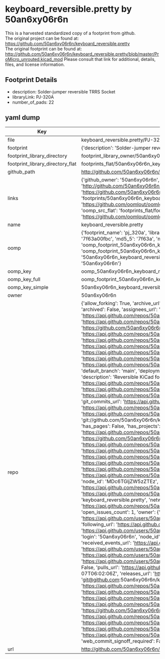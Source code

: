# keyboard_reversible.pretty by 50an6xy06r6n  
This is a harvested standardized copy of a footprint from github.  
The original project can be found at:  
https://github.com/50an6xy06r6n/keyboard_reversible.pretty  
The original footprint can be found at:
http://github.com/50an6xy06r6n/keyboard_reversible.pretty/blob/master/ProMicro_unrouted.kicad_mod
Please consult that link for additional, details, files, and license information.  
## Footprint Details
* description: Solder-jumper reversible TRRS Socket  
* libraryLink: PJ-320A  
* number_of_pads: 22  
## yaml dump  
| Key | Value |  
| --- | --- |  
| file | keyboard_reversible.pretty/PJ-320A.kicad_mod |  
| footprint | {'description': 'Solder-jumper reversible TRRS Socket', 'libraryLink': 'PJ-320A', 'number_of_pads': 22} |  
| footprint_library_directory | footprint_library_owner/50an6xy06r6n_keyboard_reversible.pretty |  
| footprint_library_directory_flat | footprints_flat/50an6xy06r6n_keyboard_reversible_pj_320a/working |  
| github_path | http://github.com/50an6xy06r6n/keyboard_reversible.pretty/blob/master/PJ-320A.kicad_mod |  
| links | {'github_owner': '50an6xy06r6n', 'github_repo_name': 'keyboard_reversible.pretty', 'github_src': 'http://github.com/50an6xy06r6n/keyboard_reversible.pretty/blob/master/ProMicro_unrouted.kicad_mod', 'github_src_repo': 'https://github.com/50an6xy06r6n/keyboard_reversible.pretty', 'oomp_bot': 'footprints/50an6xy06r6n_keyboard_reversible_pj_320a/working', 'oomp_bot_github': 'https://github.com/oomlout/oomlout_oomp_footprint_bot/tree/main/footprints/50an6xy06r6n_keyboard_reversible_pj_320a/working', 'oomp_src_flat': 'footprints_flat/footprints_flat/50an6xy06r6n_keyboard_reversible_pj_320a/working', 'oomp_src_flat_github': 'https://github.com/oomlout/oomlout_oomp_footprint_src/tree/main/footprints_flat/50an6xy06r6n_keyboard_reversible_pj_320a/working'} |  
| name | keyboard_reversible.pretty |  
| oomp | {'footprint_name': 'pj_320a', 'library_name': 'keyboard_reversible', 'md5': '7f63a00fbc5da31125c6eb672f416717', 'md5_10': '7f63a00fbc', 'md5_5': '7f63a', 'md5_6': '7f63a0', 'oomp_key': 'oomp_50an6xy06r6n_keyboard_reversible_pj_320a', 'oomp_key_extra': 'oomp_footprint_50an6xy06r6n_keyboard_reversible_pj_320a', 'oomp_key_full': 'oomp_footprint_50an6xy06r6n_keyboard_reversible_pj_320a_7f63a0', 'oomp_key_simple': '50an6xy06r6n_keyboard_reversible_pj_320a', 'original_filename': 'keyboard_reversible.pretty/PJ-320A.kicad_mod', 'owner_name': '50an6xy06r6n'} |  
| oomp_key | oomp_50an6xy06r6n_keyboard_reversible_pj_320a |  
| oomp_key_full | oomp_footprint_50an6xy06r6n_keyboard_reversible_pj_320a |  
| oomp_key_simple | 50an6xy06r6n_keyboard_reversible_pj_320a |  
| owner | 50an6xy06r6n |  
| repo | {'allow_forking': True, 'archive_url': 'https://api.github.com/repos/50an6xy06r6n/keyboard_reversible.pretty/{archive_format}{/ref}', 'archived': False, 'assignees_url': 'https://api.github.com/repos/50an6xy06r6n/keyboard_reversible.pretty/assignees{/user}', 'blobs_url': 'https://api.github.com/repos/50an6xy06r6n/keyboard_reversible.pretty/git/blobs{/sha}', 'branches_url': 'https://api.github.com/repos/50an6xy06r6n/keyboard_reversible.pretty/branches{/branch}', 'clone_url': 'https://github.com/50an6xy06r6n/keyboard_reversible.pretty.git', 'collaborators_url': 'https://api.github.com/repos/50an6xy06r6n/keyboard_reversible.pretty/collaborators{/collaborator}', 'comments_url': 'https://api.github.com/repos/50an6xy06r6n/keyboard_reversible.pretty/comments{/number}', 'commits_url': 'https://api.github.com/repos/50an6xy06r6n/keyboard_reversible.pretty/commits{/sha}', 'compare_url': 'https://api.github.com/repos/50an6xy06r6n/keyboard_reversible.pretty/compare/{base}...{head}', 'contents_url': 'https://api.github.com/repos/50an6xy06r6n/keyboard_reversible.pretty/contents/{+path}', 'contributors_url': 'https://api.github.com/repos/50an6xy06r6n/keyboard_reversible.pretty/contributors', 'created_at': '2021-09-06T06:37:56Z', 'default_branch': 'main', 'deployments_url': 'https://api.github.com/repos/50an6xy06r6n/keyboard_reversible.pretty/deployments', 'description': 'Reversible KiCad footprints for keyboards using solder jumpers', 'disabled': False, 'downloads_url': 'https://api.github.com/repos/50an6xy06r6n/keyboard_reversible.pretty/downloads', 'events_url': 'https://api.github.com/repos/50an6xy06r6n/keyboard_reversible.pretty/events', 'fork': False, 'forks': 0, 'forks_count': 0, 'forks_url': 'https://api.github.com/repos/50an6xy06r6n/keyboard_reversible.pretty/forks', 'full_name': '50an6xy06r6n/keyboard_reversible.pretty', 'git_commits_url': 'https://api.github.com/repos/50an6xy06r6n/keyboard_reversible.pretty/git/commits{/sha}', 'git_refs_url': 'https://api.github.com/repos/50an6xy06r6n/keyboard_reversible.pretty/git/refs{/sha}', 'git_tags_url': 'https://api.github.com/repos/50an6xy06r6n/keyboard_reversible.pretty/git/tags{/sha}', 'git_url': 'git://github.com/50an6xy06r6n/keyboard_reversible.pretty.git', 'has_discussions': False, 'has_downloads': True, 'has_issues': True, 'has_pages': False, 'has_projects': True, 'has_wiki': True, 'homepage': None, 'hooks_url': 'https://api.github.com/repos/50an6xy06r6n/keyboard_reversible.pretty/hooks', 'html_url': 'https://github.com/50an6xy06r6n/keyboard_reversible.pretty', 'id': 403512755, 'is_template': False, 'issue_comment_url': 'https://api.github.com/repos/50an6xy06r6n/keyboard_reversible.pretty/issues/comments{/number}', 'issue_events_url': 'https://api.github.com/repos/50an6xy06r6n/keyboard_reversible.pretty/issues/events{/number}', 'issues_url': 'https://api.github.com/repos/50an6xy06r6n/keyboard_reversible.pretty/issues{/number}', 'keys_url': 'https://api.github.com/repos/50an6xy06r6n/keyboard_reversible.pretty/keys{/key_id}', 'labels_url': 'https://api.github.com/repos/50an6xy06r6n/keyboard_reversible.pretty/labels{/name}', 'language': None, 'languages_url': 'https://api.github.com/repos/50an6xy06r6n/keyboard_reversible.pretty/languages', 'license': {'key': 'mit', 'name': 'MIT License', 'node_id': 'MDc6TGljZW5zZTEz', 'spdx_id': 'MIT', 'url': 'https://api.github.com/licenses/mit'}, 'merges_url': 'https://api.github.com/repos/50an6xy06r6n/keyboard_reversible.pretty/merges', 'milestones_url': 'https://api.github.com/repos/50an6xy06r6n/keyboard_reversible.pretty/milestones{/number}', 'mirror_url': None, 'name': 'keyboard_reversible.pretty', 'network_count': 0, 'node_id': 'MDEwOlJlcG9zaXRvcnk0MDM1MTI3NTU=', 'notifications_url': 'https://api.github.com/repos/50an6xy06r6n/keyboard_reversible.pretty/notifications{?since,all,participating}', 'open_issues': 1, 'open_issues_count': 1, 'owner': {'avatar_url': 'https://avatars.githubusercontent.com/u/2281300?v=4', 'events_url': 'https://api.github.com/users/50an6xy06r6n/events{/privacy}', 'followers_url': 'https://api.github.com/users/50an6xy06r6n/followers', 'following_url': 'https://api.github.com/users/50an6xy06r6n/following{/other_user}', 'gists_url': 'https://api.github.com/users/50an6xy06r6n/gists{/gist_id}', 'gravatar_id': '', 'html_url': 'https://github.com/50an6xy06r6n', 'id': 2281300, 'login': '50an6xy06r6n', 'node_id': 'MDQ6VXNlcjIyODEzMDA=', 'organizations_url': 'https://api.github.com/users/50an6xy06r6n/orgs', 'received_events_url': 'https://api.github.com/users/50an6xy06r6n/received_events', 'repos_url': 'https://api.github.com/users/50an6xy06r6n/repos', 'site_admin': False, 'starred_url': 'https://api.github.com/users/50an6xy06r6n/starred{/owner}{/repo}', 'subscriptions_url': 'https://api.github.com/users/50an6xy06r6n/subscriptions', 'type': 'User', 'url': 'https://api.github.com/users/50an6xy06r6n'}, 'private': False, 'pulls_url': 'https://api.github.com/repos/50an6xy06r6n/keyboard_reversible.pretty/pulls{/number}', 'pushed_at': '2021-10-07T06:02:06Z', 'releases_url': 'https://api.github.com/repos/50an6xy06r6n/keyboard_reversible.pretty/releases{/id}', 'size': 32, 'ssh_url': 'git@github.com:50an6xy06r6n/keyboard_reversible.pretty.git', 'stargazers_count': 39, 'stargazers_url': 'https://api.github.com/repos/50an6xy06r6n/keyboard_reversible.pretty/stargazers', 'statuses_url': 'https://api.github.com/repos/50an6xy06r6n/keyboard_reversible.pretty/statuses/{sha}', 'subscribers_count': 1, 'subscribers_url': 'https://api.github.com/repos/50an6xy06r6n/keyboard_reversible.pretty/subscribers', 'subscription_url': 'https://api.github.com/repos/50an6xy06r6n/keyboard_reversible.pretty/subscription', 'svn_url': 'https://github.com/50an6xy06r6n/keyboard_reversible.pretty', 'tags_url': 'https://api.github.com/repos/50an6xy06r6n/keyboard_reversible.pretty/tags', 'teams_url': 'https://api.github.com/repos/50an6xy06r6n/keyboard_reversible.pretty/teams', 'temp_clone_token': None, 'topics': [], 'trees_url': 'https://api.github.com/repos/50an6xy06r6n/keyboard_reversible.pretty/git/trees{/sha}', 'updated_at': '2023-08-10T10:08:16Z', 'url': 'https://api.github.com/repos/50an6xy06r6n/keyboard_reversible.pretty', 'visibility': 'public', 'watchers': 39, 'watchers_count': 39, 'web_commit_signoff_required': False} |  
| url | http://github.com/50an6xy06r6n/keyboard_reversible.pretty |  

